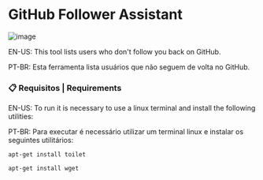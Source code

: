 # GitHub Follower Assistant

![image](https://user-images.githubusercontent.com/76706456/151252288-7d440adf-6122-4278-991f-8874ff89881a.png)

EN-US:
This tool lists users who don't follow you back on GitHub.

PT-BR:
Esta ferramenta lista usuários que não seguem de volta no GitHub.

### 📋 Requisitos | Requirements

EN-US:
To run it is necessary to use a linux terminal and install the following utilities:

PT-BR:
Para executar é necessário utilizar um terminal linux e instalar os seguintes utilitários:

```
apt-get install toilet
```

```
apt-get install wget
```
